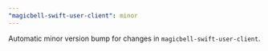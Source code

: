 ```yaml
---
"magicbell-swift-user-client": minor
---
```


Automatic minor version bump for changes in `magicbell-swift-user-client`.
